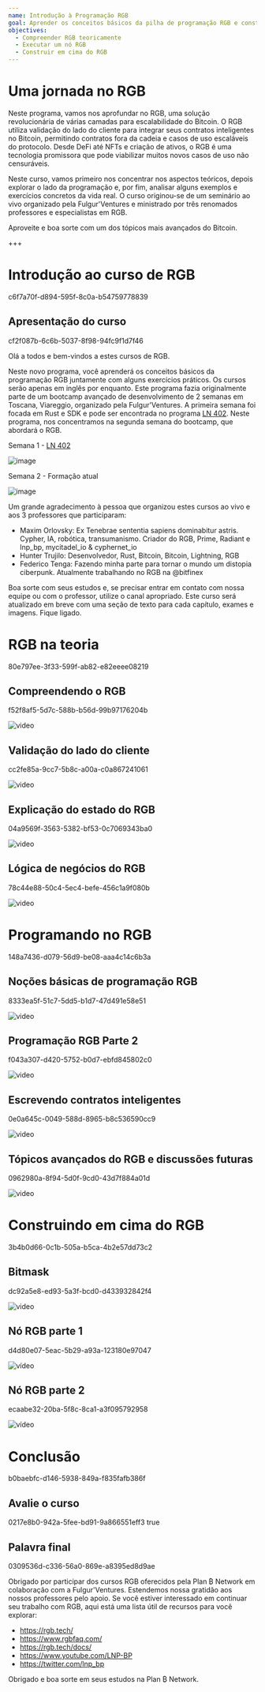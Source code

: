 ```yaml
---
name: Introdução à Programação RGB
goal: Aprender os conceitos básicos da pilha de programação RGB e construir suas primeiras aplicações RGB
objectives:
  - Compreender RGB teoricamente
  - Executar um nó RGB
  - Construir em cima do RGB
---
```


# Uma jornada no RGB

Neste programa, vamos nos aprofundar no RGB, uma solução revolucionária de várias camadas para escalabilidade do Bitcoin. O RGB utiliza validação do lado do cliente para integrar seus contratos inteligentes no Bitcoin, permitindo contratos fora da cadeia e casos de uso escaláveis do protocolo. Desde DeFi até NFTs e criação de ativos, o RGB é uma tecnologia promissora que pode viabilizar muitos novos casos de uso não censuráveis.

Neste curso, vamos primeiro nos concentrar nos aspectos teóricos, depois explorar o lado da programação e, por fim, analisar alguns exemplos e exercícios concretos da vida real. O curso originou-se de um seminário ao vivo organizado pela Fulgur'Ventures e ministrado por três renomados professores e especialistas em RGB.

Aproveite e boa sorte com um dos tópicos mais avançados do Bitcoin.

+++

# Introdução ao curso de RGB
<partId>c6f7a70f-d894-595f-8c0a-b54759778839</partId>

## Apresentação do curso
<chapterId>cf2f087b-6c6b-5037-8f98-94fc9f1d7f46</chapterId>

Olá a todos e bem-vindos a estes cursos de RGB.

Neste novo programa, você aprenderá os conceitos básicos da programação RGB juntamente com alguns exercícios práticos. Os cursos serão apenas em inglês por enquanto. Este programa fazia originalmente parte de um bootcamp avançado de desenvolvimento de 2 semanas em Toscana, Viareggio, organizado pela Fulgur'Ventures. A primeira semana foi focada em Rust e SDK e pode ser encontrada no programa [LN 402](https://planb.network/courses/ln402). Neste programa, nos concentramos na segunda semana do bootcamp, que abordará o RGB.

Semana 1 - [LN 402](https://planb.network/courses/ln402)

![image](assets/image/1.webp)

Semana 2 - Formação atual

![image](assets/image/2.webp)

Um grande agradecimento à pessoa que organizou estes cursos ao vivo e aos 3 professores que participaram:

- Maxim Orlovsky: Ex Tenebrae sententia sapiens dominabitur astris. Cypher, IA, robótica, transumanismo. Criador do RGB, Prime, Radiant e lnp_bp, mycitadel_io & cyphernet_io
- Hunter Trujilo: Desenvolvedor, Rust, Bitcoin, Bitcoin, Lightning, RGB
- Federico Tenga: Fazendo minha parte para tornar o mundo um distopia ciberpunk. Atualmente trabalhando no RGB na @bitfinex

Boa sorte com seus estudos e, se precisar entrar em contato com nossa equipe ou com o professor, utilize o canal apropriado. Este curso será atualizado em breve com uma seção de texto para cada capítulo, exames e imagens. Fique ligado.

# RGB na teoria
<partId>80e797ee-3f33-599f-ab82-e82eeee08219</partId>

## Compreendendo o RGB
<chapterId>f52f8af5-5d7c-588b-b56d-99b97176204b</chapterId>

![video](https://youtu.be/AF2XbifPGXM)

## Validação do lado do cliente
<chapterId>cc2fe85a-9cc7-5b8c-a00a-c0a867241061</chapterId>

![video](https://youtu.be/FS6PDprWl5Q)

## Explicação do estado do RGB
<chapterId>04a9569f-3563-5382-bf53-0c7069343ba0</chapterId>

![video](https://youtu.be/tmAVdyXGmj4)

## Lógica de negócios do RGB
<chapterId>78c44e88-50c4-5ec4-befe-456c1a9f080b</chapterId>

![video](https://youtu.be/lUTjeuM0oTA)

# Programando no RGB
<partId>148a7436-d079-56d9-be08-aaa4c14c6b3a</partId>

## Noções básicas de programação RGB
<chapterId>8333ea5f-51c7-5dd5-b1d7-47d491e58e51</chapterId>

![video](https://youtu.be/Uo1UoxiImsI)

## Programação RGB Parte 2
<chapterId>f043a307-d420-5752-b0d7-ebfd845802c0</chapterId>

![video](https://youtu.be/sVoKIi-1XbY)

## Escrevendo contratos inteligentes
<chapterId>0e0a645c-0049-588d-8965-b8c536590cc9</chapterId>

![video](https://youtu.be/GRwS-NvWF3I)

## Tópicos avançados do RGB e discussões futuras
<chapterId>0962980a-8f94-5d0f-9cd0-43d7f884a01d</chapterId>

![video](https://youtu.be/mqCupTlDbA0)

# Construindo em cima do RGB
<partId>3b4b0d66-0c1b-505a-b5ca-4b2e57dd73c2</partId>

## Bitmask
<chapterId>dc92a5e8-ed93-5a3f-bcd0-d433932842f4</chapterId>

![video](https://youtu.be/nbUtV8GOR_U)

## Nó RGB parte 1 
<chapterId>d4d80e07-5eac-5b29-a93a-123180e97047</chapterId>

![vídeo](https://youtu.be/5iAhsgCSL3U)

## Nó RGB parte 2
<chapterId>ecaabe32-20ba-5f8c-8ca1-a3f095792958</chapterId>

![vídeo](https://youtu.be/piQQH4Q2nr0)


# Conclusão 
<partId>b0baebfc-d146-5938-849a-f835fafb386f</partId>



## Avalie o curso
<chapterId>0217e8b0-942a-5fee-bd91-9a866551eff3</chapterId>
<isCourseReview>true</isCourseReview>

## Palavra final
<chapterId>0309536d-c336-56a0-869e-a8395ed8d9ae</chapterId>

Obrigado por participar dos cursos RGB oferecidos pela Plan ₿ Network em colaboração com a Fulgur'Ventures. Estendemos nossa gratidão aos nossos professores pelo apoio. Se você estiver interessado em continuar seu trabalho com RGB, aqui está uma lista útil de recursos para você explorar:

- https://rgb.tech/
- https://www.rgbfaq.com/
- https://rgb.tech/docs/
- https://www.youtube.com/LNP-BP
- https://twitter.com/lnp_bp

Obrigado e boa sorte em seus estudos na Plan ₿ Network.
